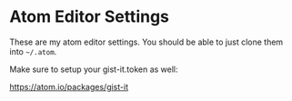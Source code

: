 # Atom Editor Settings

These are my atom editor settings. You should be able to just clone them into
`~/.atom`. 

Make sure to setup your gist-it.token as well:

https://atom.io/packages/gist-it
